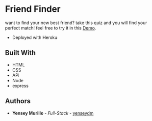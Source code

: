 
# Friend Finder

want to find your new best friend? take this quiz and you will find your perfect match!
feel free to try it in this [Demo](https://young-plains-88015.herokuapp.com).

* Deployed with Heroku

## Built With

* HTML
* CSS
* API
* Node
* express

## Authors

* **Yensey Murillo** - *Full-Stack* - [yenseydm](https://github.com/yenseydm)


